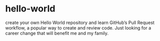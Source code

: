 # hello-world
create your own Hello World repository and learn GitHub’s Pull Request workflow, a popular way to create and review code.
Just looking for a career change that will benefit me and my family.
